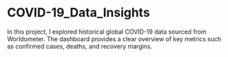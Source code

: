 # COVID-19_Data_Insights
In this project, I explored historical global COVID-19 data sourced from Worldometer. The dashboard provides a clear overview of key metrics such as confirmed cases, deaths, and  recovery margins.
